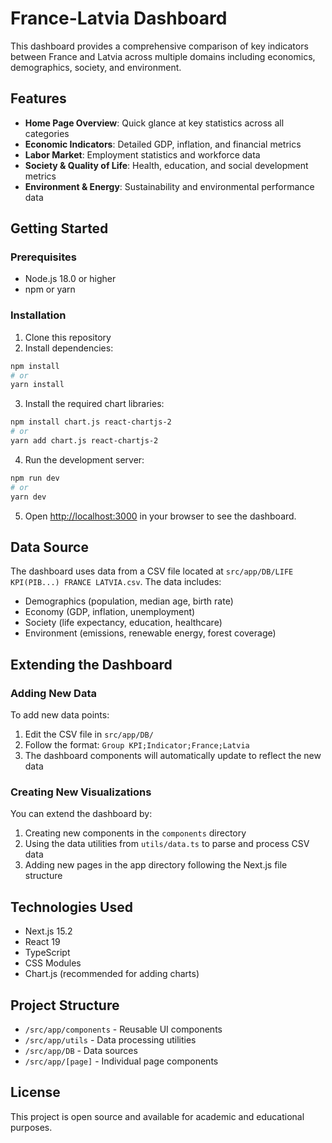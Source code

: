 # France-Latvia Dashboard

This dashboard provides a comprehensive comparison of key indicators between France and Latvia across multiple domains including economics, demographics, society, and environment.

## Features

- **Home Page Overview**: Quick glance at key statistics across all categories
- **Economic Indicators**: Detailed GDP, inflation, and financial metrics
- **Labor Market**: Employment statistics and workforce data
- **Society & Quality of Life**: Health, education, and social development metrics
- **Environment & Energy**: Sustainability and environmental performance data

## Getting Started

### Prerequisites

- Node.js 18.0 or higher
- npm or yarn

### Installation

1. Clone this repository
2. Install dependencies:
```bash
npm install
# or
yarn install
```

3. Install the required chart libraries:
```bash
npm install chart.js react-chartjs-2
# or
yarn add chart.js react-chartjs-2
```

4. Run the development server:
```bash
npm run dev
# or
yarn dev
```

5. Open [http://localhost:3000](http://localhost:3000) in your browser to see the dashboard.

## Data Source

The dashboard uses data from a CSV file located at `src/app/DB/LIFE KPI(PIB...) FRANCE LATVIA.csv`. The data includes:

- Demographics (population, median age, birth rate)
- Economy (GDP, inflation, unemployment)
- Society (life expectancy, education, healthcare)
- Environment (emissions, renewable energy, forest coverage)

## Extending the Dashboard

### Adding New Data

To add new data points:

1. Edit the CSV file in `src/app/DB/`
2. Follow the format: `Group KPI;Indicator;France;Latvia`
3. The dashboard components will automatically update to reflect the new data

### Creating New Visualizations

You can extend the dashboard by:

1. Creating new components in the `components` directory
2. Using the data utilities from `utils/data.ts` to parse and process CSV data
3. Adding new pages in the app directory following the Next.js file structure

## Technologies Used

- Next.js 15.2
- React 19
- TypeScript
- CSS Modules
- Chart.js (recommended for adding charts)

## Project Structure

- `/src/app/components` - Reusable UI components
- `/src/app/utils` - Data processing utilities
- `/src/app/DB` - Data sources
- `/src/app/[page]` - Individual page components

## License

This project is open source and available for academic and educational purposes.
